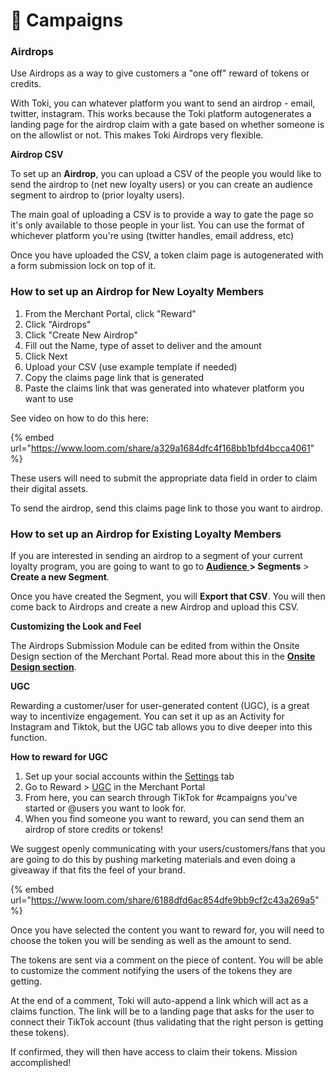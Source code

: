 # 💎 Campaigns

### **Airdrops**

Use Airdrops as a way to give customers a "one off" reward of tokens or credits.&#x20;

With Toki, you can whatever platform you want to send an airdrop - email, twitter, instagram. This works because the Toki platform autogenerates a landing page for the airdrop claim with a gate based on whether someone is on the allowlist or not. This makes Toki Airdrops very flexible.

**Airdrop CSV**

To set up an **Airdrop**, you can upload a CSV of the people you would like to send the airdrop to (net new loyalty users) or you can create an audience segment to airdrop to (prior loyalty users).

The main goal of uploading a CSV is to provide a way to gate the page so it's only available to those people in your list. You can use the format of whichever platform you're using (twitter handles, email address, etc)

Once you have uploaded the CSV, a token claim page is autogenerated with a form submission lock on top of it.&#x20;

### How to set up an Airdrop for New Loyalty Members

1. From the Merchant Portal, click "Reward"
2. Click "Airdrops"
3. Click "Create New Airdrop"
4. Fill out the Name, type of asset to deliver and the amount
5. Click Next
6. Upload your CSV (use example template if needed)
7. Copy the claims page link that is generated
8. Paste the claims link that was generated into whatever platform you want to use&#x20;

See video on how to do this here:

{% embed url="https://www.loom.com/share/a329a1684dfc4f168bb1bfd4bcca4061" %}



These users will need to submit the appropriate data field in order to claim their digital assets.

To send the airdrop, send this claims page link to those you want to airdrop.&#x20;

### How to set up an Airdrop for Existing Loyalty Members

If you are interested in sending an airdrop to a segment of your current loyalty program, you are going to want to go to [**Audience** ](../../managing-the-end-user-experience/audience.md)**> Segments** > **Create a new Segment**.&#x20;

Once you have created the Segment, you will **Export that CSV**. You will then come back to Airdrops and create a new Airdrop and upload this CSV.&#x20;



**Customizing the Look and Feel**

The Airdrops Submission Module can be edited from within the Onsite Design section of the Merchant Portal. Read more about this in the [**Onsite Design section**](../../onsite-design/campaigns/airdrops-module.md).



**UGC**

Rewarding a customer/user for user-generated content (UGC), is a great way to incentivize engagement. You can set it up as an Activity for Instagram and Tiktok, but the UGC tab allows you to dive deeper into this function.

**How to reward for UGC**

1. Set up your social accounts within the [Settings](https://manage.buildwithtoki.com/settings/social) tab
2. Go to Reward > [UGC](https://manage.buildwithtoki.com/reward/ugc)  in the Merchant Portal&#x20;
3. From here, you can search through TikTok for #campaigns you've started or @users you want to look for.&#x20;
4. When you find someone you want to reward, you can send them an airdrop of store credits or tokens!

We suggest openly communicating with your users/customers/fans that you are going to do this by pushing marketing materials and even doing a giveaway if that fits the feel of your brand.

{% embed url="https://www.loom.com/share/6188dfd6ac854dfe9bb9cf2c43a269a5" %}

Once you have selected the content you want to reward for, you will need to choose the token you will be sending as well as the amount to send.

The tokens are sent via a comment on the piece of content. You will be able to customize the comment notifying the users of the tokens they are getting.&#x20;

At the end of a comment, Toki will auto-append a link which will act as a claims function. The link will be to a landing page that asks for the user to connect their TikTok account (thus validating that the right person is getting these tokens).&#x20;

If confirmed, they will then have access to claim their tokens. Mission accomplished!&#x20;
